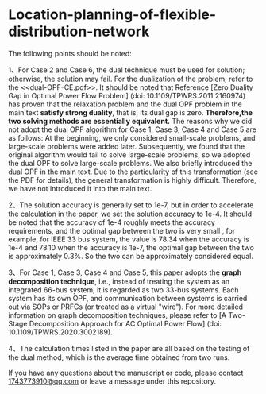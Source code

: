 # Location-planning-of-flexible-distribution-network

The following points should be noted:

  1、For Case 2 and Case 6, the dual technique must be used for solution; otherwise, the solution may fail. For the dualization of the problem, refer to the <<dual-OPF-CE.pdf>>. It 
  should be noted that Reference [Zero Duality Gap in Optimal Power Flow Problem] (doi: 10.1109/TPWRS.2011.2160974) has proven that the relaxation problem and the dual OPF problem in 
  the main text **satisfy strong duality**, that is, its dual gap is zero. **Therefore,the two solving methods are essentially equivalent.**  The reasons why we did not adopt the 
  dual OPF algorithm for Case 1, Case 3, Case 4 and Case 5 are as follows: At the beginning, we only considered small-scale problems, and large-scale problems were added later. 
  Subsequently, we found that the original algorithm would fail to solve large-scale problems, so we adopted the dual OPF to solve large-scale problems. We also briefly introduced 
  the dual OPF in the main text. Due to the particularity of this transformation (see the PDF for details), the general transformation is highly difficult. Therefore, we have not 
  introduced it into the main text.

  2、The solution accuracy is generally set to 1e-7, but in order to accelerate the calculation in the paper, we set the solution accuracy to 1e-4. It should be noted that the 
accuracy of 1e-4 roughly meets the accuracy requirements, and the optimal gap between the two is very small , for example, for IEEE 33 bus system, the value is 78.34 when 
the accuracy is 1e-4 and 78.10 when the accuracy is 1e-7, the optimal gap between the two is approximately 0.3%. So the two can be approximately considered equal.

  3、For Case 1, Case 3, Case 4 and Case 5, this paper adopts the **graph decomposition technique**, i.e., instead of treating the system as an integrated 66-bus system, it is 
regarded as two 33-bus systems. Each system has its own OPF, and communication between systems is carried out via SOPs or PRFCs (or treated as a virtual "wire"). For more detailed 
information on graph decomposition techniques, please refer to [A Two-Stage Decomposition Approach for AC Optimal Power Flow] (doi: 10.1109/TPWRS.2020.3002189).

  4、The calculation times listed in the paper are all based on the testing of the dual method, which is the average time obtained from two runs.


If you have any questions about the manuscript or code, please contact 1743773910@qq.com or leave a message under this repository.

  
